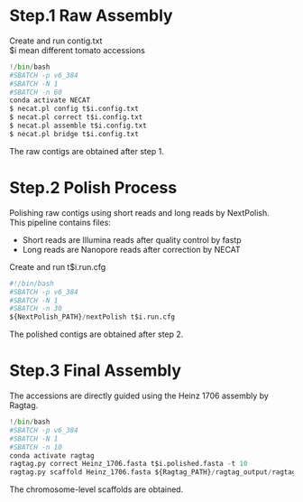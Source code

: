 # Step.1 Raw Assembly  
Create and run contig.txt  
$i mean different tomato accessions
```python
!/bin/bash
#SBATCH -p v6_384
#SBATCH -N 1
#SBATCH -n 60
conda activate NECAT
$ necat.pl config t$i.config.txt
$ necat.pl correct t$i.config.txt
$ necat.pl assemble t$i.config.txt
$ necat.pl bridge t$i.config.txt
```
The raw contigs are obtained after step 1. 
# Step.2 Polish Process
Polishing raw contigs using short reads and long reads by NextPolish.  
This pipeline contains files:  
+ Short reads are Illumina reads after quality control by fastp  
+ Long reads are Nanopore reads after correction by NECAT     

Create and run t$i.run.cfg
```python  
#!/bin/bash
#SBATCH -p v6_384
#SBATCH -N 1
#SBATCH -n 30
${NextPolish_PATH}/nextPolish t$i.run.cfg  
```  
The polished contigs are obtained after step 2.
# Step.3 Final Assembly
The accessions are directly guided using the Heinz 1706 assembly by Ragtag.
```python
!/bin/bash
#SBATCH -p v6_384
#SBATCH -N 1
#SBATCH -n 10
conda activate ragtag
ragtag.py correct Heinz_1706.fasta t$i.polished.fasta -t 10
ragtag.py scaffold Heinz_1706.fasta ${Ragtag_PATH}/ragtag_output/ragtag.correct.fasta -t 10
```
The chromosome-level scaffolds are obtained.
